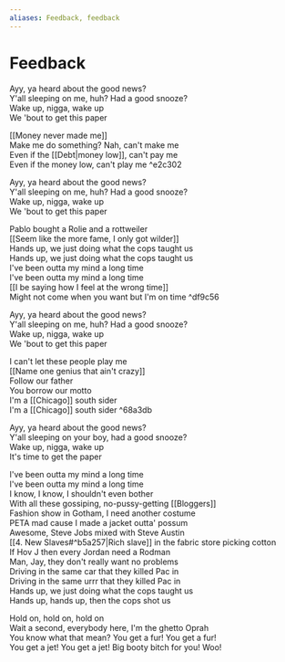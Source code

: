 ```yaml
---
aliases: Feedback, feedback
---
```


# Feedback

Ayy, ya heard about the good news?  
Y'all sleeping on me, huh? Had a good snooze?  
Wake up, nigga, wake up  
We 'bout to get this paper  

[[Money never made me]]  
Make me do something? Nah, can't make me  
Even if the [[Debt|money low]], can't pay me  
Even if the money low, can't play me ^e2c302

Ayy, ya heard about the good news?  
Y'all sleeping on me, huh? Had a good snooze?  
Wake up, nigga, wake up  
We 'bout to get this paper  

Pablo bought a Rolie and a rottweiler  
[[Seem like the more fame, I only got wilder]]  
Hands up, we just doing what the cops taught us  
Hands up, we just doing what the cops taught us  
I've been outta my mind a long time  
I've been outta my mind a long time  
[[I be saying how I feel at the wrong time]]  
Might not come when you want but I'm on time ^df9c56

Ayy, ya heard about the good news?  
Y'all sleeping on me, huh? Had a good snooze?  
Wake up, nigga, wake up  
We 'bout to get this paper  

I can't let these people play me  
[[Name one genius that ain't crazy]]  
Follow our father  
You borrow our motto  
I'm a [[Chicago]] south sider  
I'm a [[Chicago]] south sider ^68a3db

Ayy, ya heard about the good news?  
Y'all sleeping on your boy, had a good snooze?  
Wake up, nigga, wake up  
It's time to get the paper  

I've been outta my mind a long time  
I've been outta my mind a long time  
I know, I know, I shouldn't even bother  
With all these gossiping, no-pussy-getting [[Bloggers]]  
Fashion show in Gotham, I need another costume  
PETA mad cause I made a jacket outta' possum  
Awesome, Steve Jobs mixed with Steve Austin  
[[4. New Slaves#^b5a257|Rich slave]] in the fabric store picking cotton  
If Hov J then every Jordan need a Rodman  
Man, Jay, they don't really want no problems  
Driving in the same car that they killed Pac in  
Driving in the same urrr that they killed Pac in  
Hands up, we just doing what the cops taught us  
Hands up, hands up, then the cops shot us  

Hold on, hold on, hold on  
Wait a second, everybody here, I'm the ghetto Oprah  
You know what that mean? You get a fur! You get a fur!  
You get a jet! You get a jet! Big booty bitch for you! Woo!

